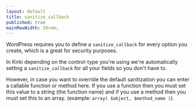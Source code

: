 ```yaml
---
layout: default
title: sanitize_callback
published: true
mainMaxWidth: 50rem;
---
```


WordPress requires you to define a `sanitize_callback` for every option you create, which is a great for security purposes.

In Kirki depending on the control-type you're using we're automatically setting a `sanitize_callback` for all your fields so you don't have to.

However, in case you want to override the default sanitization you can enter a callable function or method here. If you use a function then you must set this value to a string (the function name) and if you use a method then you must set this to an array. (example: `array( $object, $method_name )`).
